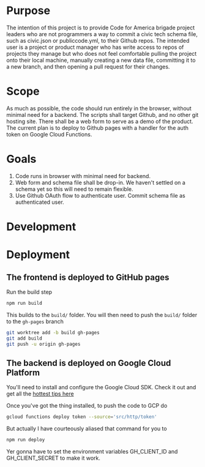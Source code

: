 # Purpose
The intention of this project is to provide Code for America brigade project leaders who are not programmers a way to commit a civic tech schema file, such as civic.json or publiccode.yml, to their Github repos. The intended user is a project or product manager who has write access to repos of projects they manage but who does not feel comfortable pulling the project onto their local machine, manually creating a new data file, committing it to a new branch, and then opening a pull request for their changes.

# Scope
As much as possible, the code should run entirely in the browser, without minimal need for a backend. The scripts shall target Github, and no other git hosting site. There shall be a web form to serve as a demo of the product. The current plan is to deploy to Github pages with a handler for the auth token on Google Cloud Functions.

# Goals
1. Code runs in browser with minimal need for backend.
2. Web form and schema file shall be drop-in. We haven't settled on a schema yet so this will need to remain flexible.
3. Use Github OAuth flow to authenticate user. Commit schema file as authenticated user.

# Development

# Deployment
## The frontend is deployed to GitHub pages
Run the build step
```bash
npm run build
```

This builds to the `build/` folder. You will then need to push the `build/` folder to the `gh-pages` branch
```bash
git worktree add -b build gh-pages
git add build
git push -u origin gh-pages
```

## The backend is deployed on Google Cloud Platform
You'll need to install and configure the Google Cloud SDK. Check it out and get all the [hottest tips here](https://cloud.google.com/sdk/docs/)

Once you've got the thing installed, to push the code to GCP do
```bash
gcloud functions deploy token --source='src/http/token'
```

But actually I have courteously aliased that command for you to
```bash
npm run deploy
```

Yer gonna have to set the environment variables GH_CLIENT_ID and GH_CLIENT_SECRET to make it work.